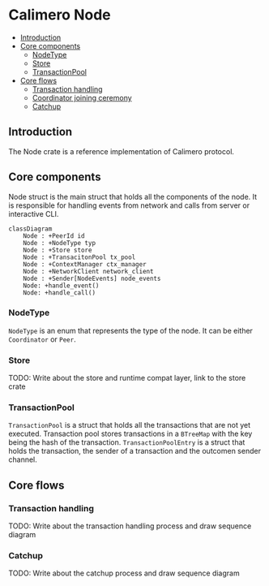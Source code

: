 # Calimero Node

- [Introduction](#introduction)
- [Core components](#core-components)
  - [NodeType](#nodetype)
  - [Store](#store)
  - [TransactionPool](#transactionpool)
- [Core flows](#core-flows)
  - [Transaction handling](#transaction-handling)
  - [Coordinator joining ceremony](#coordinator-joining-ceremony)
  - [Catchup](#catchup)

## Introduction

The Node crate is a reference implementation of Calimero protocol.

## Core components

Node struct is the main struct that holds all the components of the node. It is
responsible for handling events from network and calls from server or
interactive CLI.

```mermaid
classDiagram
    Node : +PeerId id
    Node : +NodeType typ
    Node : +Store store
    Node : +TransacitonPool tx_pool
    Node : +ContextManager ctx_manager
    Node : +NetworkClient network_client
    Node : +Sender[NodeEvents] node_events
    Node: +handle_event()
    Node: +handle_call()
```

### NodeType

`NodeType` is an enum that represents the type of the node. It can be either
`Coordinator` or `Peer`.

### Store

TODO: Write about the store and runtime compat layer, link to the store crate

### TransactionPool

`TransactionPool` is a struct that holds all the transactions that are not yet
executed. Transaction pool stores transactions in a `BTreeMap` with the key
being the hash of the transaction. `TransactionPoolEntry` is a struct that holds
the transaction, the sender of a transaction and the outcomen sender channel.

## Core flows

### Transaction handling

TODO: Write about the transaction handling process and draw sequence diagram

### Catchup

TODO: Write about the catchup process and draw sequence diagram

